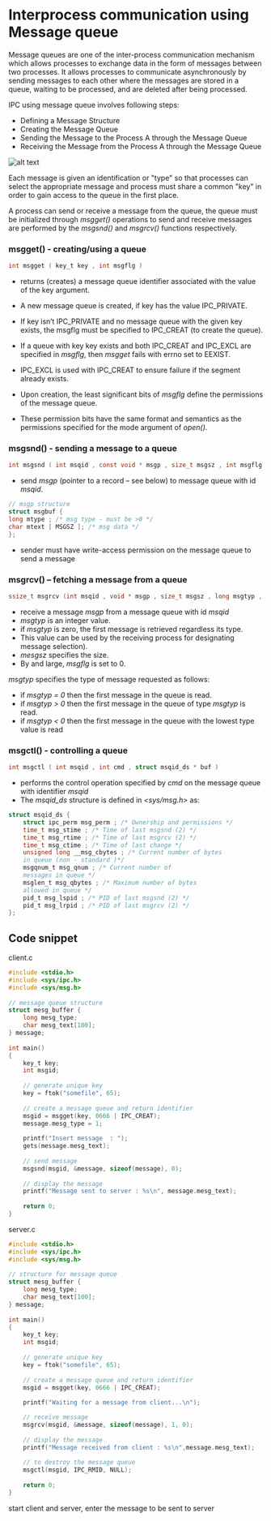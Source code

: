# Interprocess communication using Message queue

Message queues are one of the inter-process communication mechanism which allows processes to exchange data in the form of messages between two processes. It allows processes to communicate asynchronously by sending messages to each other where the messages are stored in a queue, waiting to be processed, and are deleted after being processed.

IPC using message queue involves following steps:

- Defining a Message Structure
- Creating the Message Queue
- Sending the Message to the Process A through the Message Queue
- Receiving the Message from the Process A through the Message Queue

![alt text](http://url/to/img.png)

Each message is given an identification or "type" so that processes can select the appropriate message and process must share a common "key" in order to gain access to the queue in the first place.

A process can send or receive a message from the queue, the queue must be initialized through *msgget()* operations to send and receive messages are performed by the *msgsnd()* and *msgrcv()* functions respectively.

### msgget() - creating/using a queue

```C
int msgget ( key_t key , int msgflg )
```
- returns (creates) a message queue identifier associated with
the value of the key argument.
- A new message queue is created, if key has the value
IPC_PRIVATE.
- If key isn’t IPC_PRIVATE and no message queue with the
given key exists, the msgflg must be specified to IPC_CREAT
(to create the queue).
- If a queue with key key exists and both IPC_CREAT and
IPC_EXCL are specified in *msgflg*, then *msgget* fails with
errno set to EEXIST.

- IPC_EXCL is used with IPC_CREAT to ensure failure if the segment already exists.
- Upon creation, the least significant bits of *msgflg* define the
permissions of the message queue.
- These permission bits have the same format and semantics as
the permissions specified for the mode argument of *open()*.

### msgsnd() - sending a message to a queue

```C
int msgsnd ( int msqid , const void * msgp , size_t msgsz , int msgflg );
```
- send *msgp* (pointer to a record – see below) to message queue with id *msqid*.
```C 
// msgp structure
struct msgbuf {
long mtype ; /* msg type - must be >0 */
char mtext [ MSGSZ ]; /* msg data */
};
```
- sender must have write-access permission on the message queue to send a message

### msgrcv() – fetching a message from a queue

```C
ssize_t msgrcv (int msqid , void * msgp , size_t msgsz , long msgtyp , int msgflg );
```
- receive a message *msgp* from a message queue with id *msqid*
- *msgtyp* is an integer value.
- if *msgtyp* is zero, the first message is retrieved regardless its
type.
- This value can be used by the receiving process for designating
message selection).
- *mesgsz* specifies the size.
- By and large, *msgflg* is set to 0.

*msgtyp* specifies the type of message requested as follows:
- if *msgtyp = 0* then the first message in the queue is read.
- if *msgtyp > 0* then the first message in the queue of type
*msgtyp* is read.
- if *msgtyp < 0* then the first message in the queue with the
lowest type value is read

### msgctl() - controlling a queue

```C
int msgctl ( int msqid , int cmd , struct msqid_ds * buf )
```

- performs the control operation specified by *cmd* on the
message queue with identifier *msqid*
- The *msqid_ds* structure is defined in *<sys/msg.h>* as:
```C
struct msqid_ds {
    struct ipc_perm msg_perm ; /* Ownership and permissions */
    time_t msg_stime ; /* Time of last msgsnd (2) */
    time_t msg_rtime ; /* Time of last msgrcv (2) */
    time_t msg_ctime ; /* Time of last change */
    unsigned long __msg_cbytes ; /* Current number of bytes
    in queue (non - standard )*/
    msgqnum_t msg_qnum ; /* Current number of
    messages in queue */
    msglen_t msg_qbytes ; /* Maximum number of bytes
    allowed in queue */
    pid_t msg_lspid ; /* PID of last msgsnd (2) */
    pid_t msg_lrpid ; /* PID of last msgrcv (2) */
};
```
## Code snippet

client.c

```C 
#include <stdio.h> 
#include <sys/ipc.h> 
#include <sys/msg.h> 
  
// message queue structure
struct mesg_buffer { 
    long mesg_type; 
    char mesg_text[100]; 
} message; 
  
int main() 
{ 
    key_t key; 
    int msgid; 
  
    // generate unique key 
    key = ftok("somefile", 65); 
  
    // create a message queue and return identifier 
    msgid = msgget(key, 0666 | IPC_CREAT); 
    message.mesg_type = 1; 
  
    printf("Insert message  : "); 
    gets(message.mesg_text); 
  
    // send message 
    msgsnd(msgid, &message, sizeof(message), 0); 
  
    // display the message 
    printf("Message sent to server : %s\n", message.mesg_text); 
  
    return 0; 
}
```
server.c

```C
#include <stdio.h> 
#include <sys/ipc.h> 
#include <sys/msg.h> 
  
// structure for message queue 
struct mesg_buffer { 
    long mesg_type; 
    char mesg_text[100]; 
} message; 
  
int main() 
{ 
    key_t key; 
    int msgid; 
  
    // generate unique key 
    key = ftok("somefile", 65); 
  
    // create a message queue and return identifier 
    msgid = msgget(key, 0666 | IPC_CREAT); 
    
    printf("Waiting for a message from client...\n");

    // receive message 
    msgrcv(msgid, &message, sizeof(message), 1, 0); 
  
    // display the message 
    printf("Message received from client : %s\n",message.mesg_text); 
  
    // to destroy the message queue 
    msgctl(msgid, IPC_RMID, NULL); 
  
    return 0; 
} 
```

start client and server, enter the message to be sent to server
<Image>




